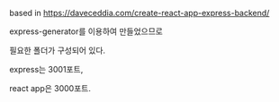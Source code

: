 based in https://daveceddia.com/create-react-app-express-backend/

express-generator를 이용하여 만들었으므로 

필요한 폴더가 구성되어 있다.



express는 3001포트,

react app은 3000포트.

